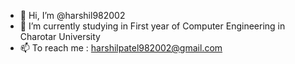- 👋 Hi, I’m @harshil982002
- 🌱 I’m currently studying in First year of Computer Engineering in Charotar University
- 📫 To reach me : harshilpatel982002@gmail.com
